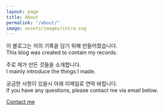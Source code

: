 ```yaml
---
layout: page
title: About
permalink: "/about/"
image: assets/images/intro.svg
---
```


이 블로그는 저의 기록을 담기 위해 만들어졌습니다. <br>This blog was created to contain my records.

주로 제가 만든 것들을 소개합니다.<br>I mainly introduce the things I made.

궁금한 사항이 있을시 아래 이메일로 연락 바랍니다.<br>If you have any questions, please contact me via email below.

[Contact me](mailto:know0510@gmail.com)

